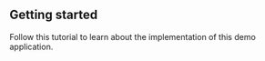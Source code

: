 ## Getting started 

Follow this tutorial to learn about the implementation of this demo application.

